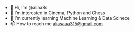 - 👋 Hi, I’m @aliaa8s
- 👀 I’m interested in Cinema, Python and Chess
- 🌱 I’m currently learning Machine Learning & Data Scinece
- 📫 How to reach me aliasaaa315@gmail.com

<!---
aliaa8s/aliaa8s is a ✨ special ✨ repository because its `README.md` (this file) appears on your GitHub profile.
You can click the Preview link to take a look at your changes.
--->
